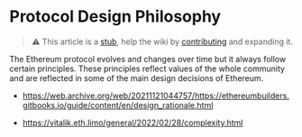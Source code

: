 # Protocol Design Philosophy

> :warning: This article is a [stub](https://en.wikipedia.org/wiki/Wikipedia:Stub), help the wiki by [contributing](/contributing.md) and expanding it.

The Ethereum protocol evolves and changes over time but it always follow certain principles. These principles reflect values of the whole community and are reflected in some of the main design decisions of Ethereum.

- https://web.archive.org/web/20211121044757/https://ethereumbuilders.gitbooks.io/guide/content/en/design_rationale.html

- https://vitalik.eth.limo/general/2022/02/28/complexity.html
